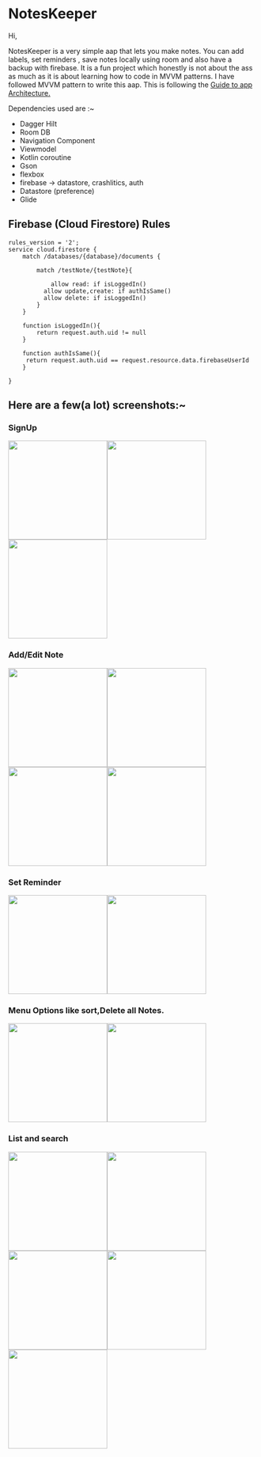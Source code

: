 # NotesKeeper

Hi,<p>
NotesKeeper is a very simple aap that lets you make notes. You can add labels, set reminders , save notes locally using room and also have a backup with firebase.
It is a fun project which honestly is not about the ass as much as it is about learning how to code in MVVM patterns.
I have followed MVVM pattern to write this aap. This is following the <a href="https://developer.android.com/jetpack/guide" >Guide to app Architecture.</a><p>
Dependencies used are :~

  - Dagger Hilt
  - Room DB
  - Navigation Component
  - Viewmodel
  - Kotlin coroutine
  - Gson
  - flexbox
  - firebase -> datastore, crashlitics, auth
  - Datastore (preference)
  - Glide
## Firebase (Cloud Firestore) Rules
```
rules_version = '2';
service cloud.firestore {
    match /databases/{database}/documents {
    
        match /testNote/{testNote}{
        
        	allow read: if isLoggedIn()
          allow update,create: if authIsSame()
          allow delete: if isLoggedIn()
        }
    }
    
    function isLoggedIn(){
    	return request.auth.uid != null
    }
    
    function authIsSame(){
     return request.auth.uid == request.resource.data.firebaseUserId
    }
    
} 
```
## Here are a few(a lot) screenshots:~<p>
  
### SignUp
<img src=/screenshots/notesKeeper1.jpg width=200 /><img src=/screenshots/notesKeeper3.jpg width=200 /><img src=/screenshots/notesKeeper4.jpg width=200 />
  
### Add/Edit Note
<img src=/screenshots/notesKeeper5.jpg width=200 /><img src=/screenshots/notesKeeper8.jpg width=200 /><img src=/screenshots/notesKeeper10.jpg width=200 /><img src=/screenshots/notesKeeper13.jpg width=200 />

### Set Reminder
<img src=/screenshots/notesKeeper7.jpg width=200 /><img src=/screenshots/notesKeeper9.jpg width=200 />
### Menu Options like sort,Delete all Notes.
<img src=/screenshots/notesKeeper11.jpg width=200 /><img src=/screenshots/notesKeeper12.jpg width=200 />

### List and search
 <img src=/screenshots/notesKeeper2.jpg width=200 /><img src=/screenshots/notesKeeper14.jpg width=200 /><img src=/screenshots/notesKeeper15.jpg width=200 /><img src=/screenshots/notesKeeper16.jpg width=200 /><img src=/screenshots/notesKeeper6.jpg width=200 />
